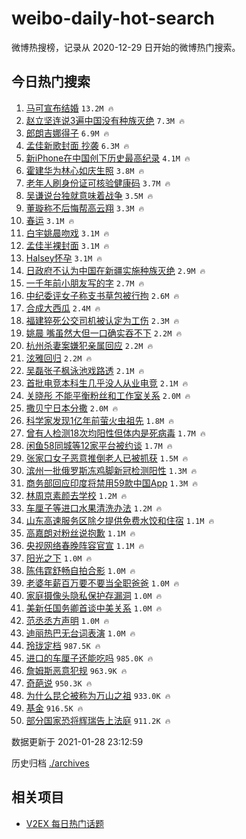 # weibo-daily-hot-search

微博热搜榜，记录从 2020-12-29 日开始的微博热门搜索。

## 今日热门搜索

<!-- BEGIN -->

1. [马可宣布结婚](https://s.weibo.com/weibo?q=%E9%A9%AC%E5%8F%AF%E5%AE%A3%E5%B8%83%E7%BB%93%E5%A9%9A&Refer=top) `13.2M 🔥`
1. [赵立坚连说3遍中国没有种族灭绝](https://s.weibo.com/weibo?q=%23%E8%B5%B5%E7%AB%8B%E5%9D%9A%E8%BF%9E%E8%AF%B43%E9%81%8D%E4%B8%AD%E5%9B%BD%E6%B2%A1%E6%9C%89%E7%A7%8D%E6%97%8F%E7%81%AD%E7%BB%9D%23&Refer=top) `7.3M 🔥`
1. [郎朗吉娜得子](https://s.weibo.com/weibo?q=%E9%83%8E%E6%9C%97%E5%90%89%E5%A8%9C%E5%BE%97%E5%AD%90&Refer=top) `6.9M 🔥`
1. [孟佳新歌封面 抄袭](https://s.weibo.com/weibo?q=%E5%AD%9F%E4%BD%B3%E6%96%B0%E6%AD%8C%E5%B0%81%E9%9D%A2%20%E6%8A%84%E8%A2%AD&Refer=top) `6.3M 🔥`
1. [新iPhone在中国创下历史最高纪录](https://s.weibo.com/weibo?q=%23%E6%96%B0iPhone%E5%9C%A8%E4%B8%AD%E5%9B%BD%E5%88%9B%E4%B8%8B%E5%8E%86%E5%8F%B2%E6%9C%80%E9%AB%98%E7%BA%AA%E5%BD%95%23&Refer=top) `4.1M 🔥`
1. [霍建华为林心如庆生照](https://s.weibo.com/weibo?q=%23%E9%9C%8D%E5%BB%BA%E5%8D%8E%E4%B8%BA%E6%9E%97%E5%BF%83%E5%A6%82%E5%BA%86%E7%94%9F%E7%85%A7%23&Refer=top) `3.8M 🔥`
1. [老年人刷身份证可核验健康码](https://s.weibo.com/weibo?q=%23%E8%80%81%E5%B9%B4%E4%BA%BA%E5%88%B7%E8%BA%AB%E4%BB%BD%E8%AF%81%E5%8F%AF%E6%A0%B8%E9%AA%8C%E5%81%A5%E5%BA%B7%E7%A0%81%23&Refer=top) `3.7M 🔥`
1. [吴谦说台独就意味着战争](https://s.weibo.com/weibo?q=%23%E5%90%B4%E8%B0%A6%E8%AF%B4%E5%8F%B0%E7%8B%AC%E5%B0%B1%E6%84%8F%E5%91%B3%E7%9D%80%E6%88%98%E4%BA%89%23&Refer=top) `3.5M 🔥`
1. [董璇称不后悔帮高云翔](https://s.weibo.com/weibo?q=%23%E8%91%A3%E7%92%87%E7%A7%B0%E4%B8%8D%E5%90%8E%E6%82%94%E5%B8%AE%E9%AB%98%E4%BA%91%E7%BF%94%23&Refer=top) `3.3M 🔥`
1. [春运](https://s.weibo.com/weibo?q=%E6%98%A5%E8%BF%90&Refer=top) `3.1M 🔥`
1. [白宇姚晨吻戏](https://s.weibo.com/weibo?q=%E7%99%BD%E5%AE%87%E5%A7%9A%E6%99%A8%E5%90%BB%E6%88%8F&Refer=top) `3.1M 🔥`
1. [孟佳半裸封面](https://s.weibo.com/weibo?q=%23%E5%AD%9F%E4%BD%B3%E5%8D%8A%E8%A3%B8%E5%B0%81%E9%9D%A2%23&Refer=top) `3.1M 🔥`
1. [Halsey怀孕](https://s.weibo.com/weibo?q=Halsey%E6%80%80%E5%AD%95&Refer=top) `3.1M 🔥`
1. [日政府不认为中国在新疆实施种族灭绝](https://s.weibo.com/weibo?q=%23%E6%97%A5%E6%94%BF%E5%BA%9C%E4%B8%8D%E8%AE%A4%E4%B8%BA%E4%B8%AD%E5%9B%BD%E5%9C%A8%E6%96%B0%E7%96%86%E5%AE%9E%E6%96%BD%E7%A7%8D%E6%97%8F%E7%81%AD%E7%BB%9D%23&Refer=top) `2.9M 🔥`
1. [一千年前小朋友写的字](https://s.weibo.com/weibo?q=%23%E4%B8%80%E5%8D%83%E5%B9%B4%E5%89%8D%E5%B0%8F%E6%9C%8B%E5%8F%8B%E5%86%99%E7%9A%84%E5%AD%97%23&Refer=top) `2.7M 🔥`
1. [中纪委评女子称支书草包被行拘](https://s.weibo.com/weibo?q=%23%E4%B8%AD%E7%BA%AA%E5%A7%94%E8%AF%84%E5%A5%B3%E5%AD%90%E7%A7%B0%E6%94%AF%E4%B9%A6%E8%8D%89%E5%8C%85%E8%A2%AB%E8%A1%8C%E6%8B%98%23&Refer=top) `2.6M 🔥`
1. [合成大西瓜](https://s.weibo.com/weibo?q=%E5%90%88%E6%88%90%E5%A4%A7%E8%A5%BF%E7%93%9C&Refer=top) `2.4M 🔥`
1. [福建猝死公交司机被认定为工伤](https://s.weibo.com/weibo?q=%23%E7%A6%8F%E5%BB%BA%E7%8C%9D%E6%AD%BB%E5%85%AC%E4%BA%A4%E5%8F%B8%E6%9C%BA%E8%A2%AB%E8%AE%A4%E5%AE%9A%E4%B8%BA%E5%B7%A5%E4%BC%A4%23&Refer=top) `2.3M 🔥`
1. [姚晨 嘴虽然大但一口确实吞不下](https://s.weibo.com/weibo?q=%E5%A7%9A%E6%99%A8%20%E5%98%B4%E8%99%BD%E7%84%B6%E5%A4%A7%E4%BD%86%E4%B8%80%E5%8F%A3%E7%A1%AE%E5%AE%9E%E5%90%9E%E4%B8%8D%E4%B8%8B&Refer=top) `2.2M 🔥`
1. [杭州杀妻案嫌犯亲属回应](https://s.weibo.com/weibo?q=%E6%9D%AD%E5%B7%9E%E6%9D%80%E5%A6%BB%E6%A1%88%E5%AB%8C%E7%8A%AF%E4%BA%B2%E5%B1%9E%E5%9B%9E%E5%BA%94&Refer=top) `2.2M 🔥`
1. [泫雅回归](https://s.weibo.com/weibo?q=%23%E6%B3%AB%E9%9B%85%E5%9B%9E%E5%BD%92%23&Refer=top) `2.2M 🔥`
1. [吴磊张子枫泳池戏路透](https://s.weibo.com/weibo?q=%23%E5%90%B4%E7%A3%8A%E5%BC%A0%E5%AD%90%E6%9E%AB%E6%B3%B3%E6%B1%A0%E6%88%8F%E8%B7%AF%E9%80%8F%23&Refer=top) `2.1M 🔥`
1. [首批电竞本科生几乎没人从业电竞](https://s.weibo.com/weibo?q=%23%E9%A6%96%E6%89%B9%E7%94%B5%E7%AB%9E%E6%9C%AC%E7%A7%91%E7%94%9F%E5%87%A0%E4%B9%8E%E6%B2%A1%E4%BA%BA%E4%BB%8E%E4%B8%9A%E7%94%B5%E7%AB%9E%23&Refer=top) `2.1M 🔥`
1. [关晓彤 不能平衡粉丝和工作室关系](https://s.weibo.com/weibo?q=%E5%85%B3%E6%99%93%E5%BD%A4%20%E4%B8%8D%E8%83%BD%E5%B9%B3%E8%A1%A1%E7%B2%89%E4%B8%9D%E5%92%8C%E5%B7%A5%E4%BD%9C%E5%AE%A4%E5%85%B3%E7%B3%BB&Refer=top) `2.0M 🔥`
1. [撒贝宁日本分撒](https://s.weibo.com/weibo?q=%23%E6%92%92%E8%B4%9D%E5%AE%81%E6%97%A5%E6%9C%AC%E5%88%86%E6%92%92%23&Refer=top) `2.0M 🔥`
1. [科学家发现1亿年前萤火虫祖先](https://s.weibo.com/weibo?q=%23%E7%A7%91%E5%AD%A6%E5%AE%B6%E5%8F%91%E7%8E%B01%E4%BA%BF%E5%B9%B4%E5%89%8D%E8%90%A4%E7%81%AB%E8%99%AB%E7%A5%96%E5%85%88%23&Refer=top) `1.8M 🔥`
1. [曾有人检测18次均阳性但体内是死病毒](https://s.weibo.com/weibo?q=%23%E6%9B%BE%E6%9C%89%E4%BA%BA%E6%A3%80%E6%B5%8B18%E6%AC%A1%E5%9D%87%E9%98%B3%E6%80%A7%E4%BD%86%E4%BD%93%E5%86%85%E6%98%AF%E6%AD%BB%E7%97%85%E6%AF%92%23&Refer=top) `1.7M 🔥`
1. [闲鱼58同城等12家平台被约谈](https://s.weibo.com/weibo?q=%23%E9%97%B2%E9%B1%BC58%E5%90%8C%E5%9F%8E%E7%AD%8912%E5%AE%B6%E5%B9%B3%E5%8F%B0%E8%A2%AB%E7%BA%A6%E8%B0%88%23&Refer=top) `1.7M 🔥`
1. [张家口女子恶意推倒老人已被抓获](https://s.weibo.com/weibo?q=%23%E5%BC%A0%E5%AE%B6%E5%8F%A3%E5%A5%B3%E5%AD%90%E6%81%B6%E6%84%8F%E6%8E%A8%E5%80%92%E8%80%81%E4%BA%BA%E5%B7%B2%E8%A2%AB%E6%8A%93%E8%8E%B7%23&Refer=top) `1.5M 🔥`
1. [滨州一批俄罗斯冻鸡脚新冠检测阳性](https://s.weibo.com/weibo?q=%23%E6%BB%A8%E5%B7%9E%E4%B8%80%E6%89%B9%E4%BF%84%E7%BD%97%E6%96%AF%E5%86%BB%E9%B8%A1%E8%84%9A%E6%96%B0%E5%86%A0%E6%A3%80%E6%B5%8B%E9%98%B3%E6%80%A7%23&Refer=top) `1.3M 🔥`
1. [商务部回应印度将禁用59款中国App](https://s.weibo.com/weibo?q=%E5%95%86%E5%8A%A1%E9%83%A8%E5%9B%9E%E5%BA%94%E5%8D%B0%E5%BA%A6%E5%B0%86%E7%A6%81%E7%94%A859%E6%AC%BE%E4%B8%AD%E5%9B%BDApp&Refer=top) `1.3M 🔥`
1. [林周京素颜去学校](https://s.weibo.com/weibo?q=%23%E6%9E%97%E5%91%A8%E4%BA%AC%E7%B4%A0%E9%A2%9C%E5%8E%BB%E5%AD%A6%E6%A0%A1%23&Refer=top) `1.2M 🔥`
1. [车厘子等进口水果清洗办法](https://s.weibo.com/weibo?q=%23%E8%BD%A6%E5%8E%98%E5%AD%90%E7%AD%89%E8%BF%9B%E5%8F%A3%E6%B0%B4%E6%9E%9C%E6%B8%85%E6%B4%97%E5%8A%9E%E6%B3%95%23&Refer=top) `1.2M 🔥`
1. [山东高速服务区除夕提供免费水饺和住宿](https://s.weibo.com/weibo?q=%23%E5%B1%B1%E4%B8%9C%E9%AB%98%E9%80%9F%E6%9C%8D%E5%8A%A1%E5%8C%BA%E9%99%A4%E5%A4%95%E6%8F%90%E4%BE%9B%E5%85%8D%E8%B4%B9%E6%B0%B4%E9%A5%BA%E5%92%8C%E4%BD%8F%E5%AE%BF%23&Refer=top) `1.1M 🔥`
1. [高嘉朗对粉丝说抱歉](https://s.weibo.com/weibo?q=%23%E9%AB%98%E5%98%89%E6%9C%97%E5%AF%B9%E7%B2%89%E4%B8%9D%E8%AF%B4%E6%8A%B1%E6%AD%89%23&Refer=top) `1.1M 🔥`
1. [央视网络春晚阵容官宣](https://s.weibo.com/weibo?q=%23%E5%A4%AE%E8%A7%86%E7%BD%91%E7%BB%9C%E6%98%A5%E6%99%9A%E9%98%B5%E5%AE%B9%E5%AE%98%E5%AE%A3%23&Refer=top) `1.1M 🔥`
1. [阳光之下](https://s.weibo.com/weibo?q=%E9%98%B3%E5%85%89%E4%B9%8B%E4%B8%8B&Refer=top) `1.0M 🔥`
1. [陈伟霆舒畅自拍合影](https://s.weibo.com/weibo?q=%23%E9%99%88%E4%BC%9F%E9%9C%86%E8%88%92%E7%95%85%E8%87%AA%E6%8B%8D%E5%90%88%E5%BD%B1%23&Refer=top) `1.0M 🔥`
1. [老婆年薪百万要不要当全职爸爸](https://s.weibo.com/weibo?q=%E8%80%81%E5%A9%86%E5%B9%B4%E8%96%AA%E7%99%BE%E4%B8%87%E8%A6%81%E4%B8%8D%E8%A6%81%E5%BD%93%E5%85%A8%E8%81%8C%E7%88%B8%E7%88%B8&Refer=top) `1.0M 🔥`
1. [家庭摄像头隐私保护存漏洞](https://s.weibo.com/weibo?q=%23%E5%AE%B6%E5%BA%AD%E6%91%84%E5%83%8F%E5%A4%B4%E9%9A%90%E7%A7%81%E4%BF%9D%E6%8A%A4%E5%AD%98%E6%BC%8F%E6%B4%9E%23&Refer=top) `1.0M 🔥`
1. [美新任国务卿首谈中美关系](https://s.weibo.com/weibo?q=%23%E7%BE%8E%E6%96%B0%E4%BB%BB%E5%9B%BD%E5%8A%A1%E5%8D%BF%E9%A6%96%E8%B0%88%E4%B8%AD%E7%BE%8E%E5%85%B3%E7%B3%BB%23&Refer=top) `1.0M 🔥`
1. [范丞丞方声明](https://s.weibo.com/weibo?q=%23%E8%8C%83%E4%B8%9E%E4%B8%9E%E6%96%B9%E5%A3%B0%E6%98%8E%23&Refer=top) `1.0M 🔥`
1. [迪丽热巴无台词表演](https://s.weibo.com/weibo?q=%23%E8%BF%AA%E4%B8%BD%E7%83%AD%E5%B7%B4%E6%97%A0%E5%8F%B0%E8%AF%8D%E8%A1%A8%E6%BC%94%23&Refer=top) `1.0M 🔥`
1. [玲珑定档](https://s.weibo.com/weibo?q=%23%E7%8E%B2%E7%8F%91%E5%AE%9A%E6%A1%A3%23&Refer=top) `987.5K 🔥`
1. [进口的车厘子还能吃吗](https://s.weibo.com/weibo?q=%23%E8%BF%9B%E5%8F%A3%E7%9A%84%E8%BD%A6%E5%8E%98%E5%AD%90%E8%BF%98%E8%83%BD%E5%90%83%E5%90%97%23&Refer=top) `985.0K 🔥`
1. [詹姆斯恶意犯规](https://s.weibo.com/weibo?q=%E8%A9%B9%E5%A7%86%E6%96%AF%E6%81%B6%E6%84%8F%E7%8A%AF%E8%A7%84&Refer=top) `963.9K 🔥`
1. [奇葩说](https://s.weibo.com/weibo?q=%E5%A5%87%E8%91%A9%E8%AF%B4&Refer=top) `950.3K 🔥`
1. [为什么昆仑被称为万山之祖](https://s.weibo.com/weibo?q=%23%E4%B8%BA%E4%BB%80%E4%B9%88%E6%98%86%E4%BB%91%E8%A2%AB%E7%A7%B0%E4%B8%BA%E4%B8%87%E5%B1%B1%E4%B9%8B%E7%A5%96%23&Refer=top) `933.0K 🔥`
1. [基金](https://s.weibo.com/weibo?q=%E5%9F%BA%E9%87%91&Refer=top) `916.5K 🔥`
1. [部分国家恐将辉瑞告上法庭](https://s.weibo.com/weibo?q=%23%E9%83%A8%E5%88%86%E5%9B%BD%E5%AE%B6%E6%81%90%E5%B0%86%E8%BE%89%E7%91%9E%E5%91%8A%E4%B8%8A%E6%B3%95%E5%BA%AD%23&Refer=top) `911.2K 🔥`

数据更新于 2021-01-28 23:12:59

<!-- END -->

历史归档 [./archives](./archives)

## 相关项目

- [V2EX 每日热门话题](https://github.com/realLeonardo/v2ex-daily-hot-topic)
